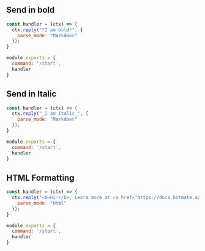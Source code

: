 ## Send in bold

```js
const handler = (ctx) => {
  ctx.reply("*I am bold*", {
    parse_mode: "Markdown"
  });
}

module.exports = {
  command: '/start',
  handler
}
```

## Send in Italic

```js
const handler = (ctx) => {
  ctx.reply("_I am Italic_", {
    parse_mode: "Markdown"
  });
}

module.exports = {
  command: '/start',
  handler
}
```

## HTML Formatting

```js
const handler = (ctx) => {
  ctx.reply('<b>Hi!</b>, Learn more at <a href="https://docs.botmate.app">BotMate Docs</a>.", {
    parse_mode: "Html"
  });
}

module.exports = {
  command: '/start',
  handler
}
```
